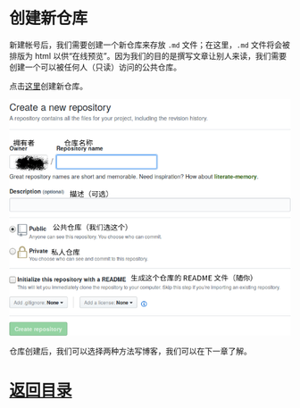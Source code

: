 # 创建新仓库

新建帐号后，我们需要创建一个新仓库来存放 `.md` 文件；在这里，`.md` 文件将会被排版为 html 以供“在线预览”。因为我们的目的是撰写文章让别人来读，我们需要创建一个可以被任何人（只读）访问的公共仓库。

点击[这里](https://github.com/new)创建新仓库。


![](/img/Start-a-Repository.png)

仓库创建后，我们可以选择两种方法写博客，我们可以在下一章了解。

# [返回目录](./README.md)
